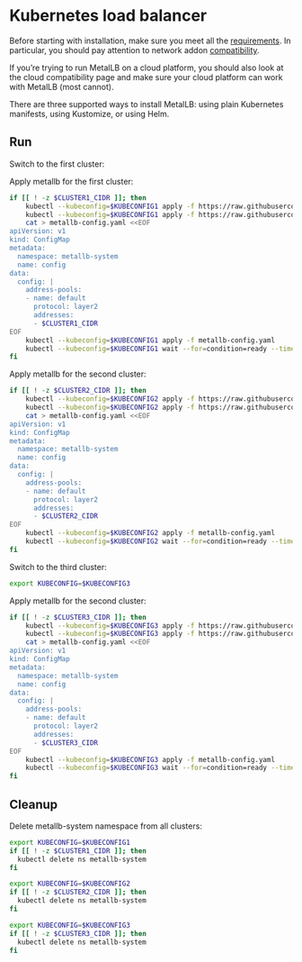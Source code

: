# Kubernetes load balancer

Before starting with installation, make sure you meet all the [requirements](https://metallb.universe.tf/#requirements). In particular, you should pay attention to network addon [compatibility](https://metallb.universe.tf/installation/clouds/).

If you’re trying to run MetalLB on a cloud platform, you should also look at the cloud compatibility page and make sure your cloud platform can work with MetalLB (most cannot).

There are three supported ways to install MetalLB: using plain Kubernetes manifests, using Kustomize, or using Helm.

## Run

Switch to the first cluster:

Apply metallb for the first cluster:
```bash
if [[ ! -z $CLUSTER1_CIDR ]]; then
    kubectl --kubeconfig=$KUBECONFIG1 apply -f https://raw.githubusercontent.com/metallb/metallb/v0.12.1/manifests/namespace.yaml
    kubectl --kubeconfig=$KUBECONFIG1 apply -f https://raw.githubusercontent.com/metallb/metallb/v0.12.1/manifests/metallb.yaml
    cat > metallb-config.yaml <<EOF
apiVersion: v1
kind: ConfigMap
metadata:
  namespace: metallb-system
  name: config
data:
  config: |
    address-pools:
    - name: default
      protocol: layer2
      addresses:
      - $CLUSTER1_CIDR
EOF
    kubectl --kubeconfig=$KUBECONFIG1 apply -f metallb-config.yaml
    kubectl --kubeconfig=$KUBECONFIG1 wait --for=condition=ready --timeout=5m pod -l app=metallb -n metallb-system
fi
```

Apply metallb for the second cluster:
```bash
if [[ ! -z $CLUSTER2_CIDR ]]; then
    kubectl --kubeconfig=$KUBECONFIG2 apply -f https://raw.githubusercontent.com/metallb/metallb/v0.12.1/manifests/namespace.yaml
    kubectl --kubeconfig=$KUBECONFIG2 apply -f https://raw.githubusercontent.com/metallb/metallb/v0.12.1/manifests/metallb.yaml
    cat > metallb-config.yaml <<EOF
apiVersion: v1
kind: ConfigMap
metadata:
  namespace: metallb-system
  name: config
data:
  config: |
    address-pools:
    - name: default
      protocol: layer2
      addresses:
      - $CLUSTER2_CIDR
EOF
    kubectl --kubeconfig=$KUBECONFIG2 apply -f metallb-config.yaml
    kubectl --kubeconfig=$KUBECONFIG2 wait --for=condition=ready --timeout=5m pod -l app=metallb -n metallb-system
fi
```

Switch to the third cluster:
```bash
export KUBECONFIG=$KUBECONFIG3
```

Apply metallb for the second cluster:
```bash
if [[ ! -z $CLUSTER3_CIDR ]]; then
    kubectl --kubeconfig=$KUBECONFIG3 apply -f https://raw.githubusercontent.com/metallb/metallb/v0.12.1/manifests/namespace.yaml
    kubectl --kubeconfig=$KUBECONFIG3 apply -f https://raw.githubusercontent.com/metallb/metallb/v0.12.1/manifests/metallb.yaml
    cat > metallb-config.yaml <<EOF
apiVersion: v1
kind: ConfigMap
metadata:
  namespace: metallb-system
  name: config
data:
  config: |
    address-pools:
    - name: default
      protocol: layer2
      addresses:
      - $CLUSTER3_CIDR
EOF
    kubectl --kubeconfig=$KUBECONFIG3 apply -f metallb-config.yaml
    kubectl --kubeconfig=$KUBECONFIG3 wait --for=condition=ready --timeout=5m pod -l app=metallb -n metallb-system
fi
```

## Cleanup

Delete metallb-system namespace from all clusters:

```bash
export KUBECONFIG=$KUBECONFIG1 
if [[ ! -z $CLUSTER1_CIDR ]]; then
  kubectl delete ns metallb-system  
fi
```

```bash
export KUBECONFIG=$KUBECONFIG2
if [[ ! -z $CLUSTER2_CIDR ]]; then
  kubectl delete ns metallb-system  
fi
```

```bash
export KUBECONFIG=$KUBECONFIG3
if [[ ! -z $CLUSTER3_CIDR ]]; then
  kubectl delete ns metallb-system  
fi
```
